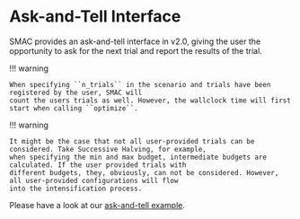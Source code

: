 # Ask-and-Tell Interface

SMAC provides an ask-and-tell interface in v2.0, giving the user the opportunity to ask for the next trial 
and report the results of the trial. 

!!! warning

    When specifying ``n_trials`` in the scenario and trials have been registered by the user, SMAC will 
    count the users trials as well. However, the wallclock time will first start when calling ``optimize``.

!!! warning

    It might be the case that not all user-provided trials can be considered. Take Successive Halving, for example, 
    when specifying the min and max budget, intermediate budgets are calculated. If the user provided trials with
    different budgets, they, obviously, can not be considered. However, all user-provided configurations will flow 
    into the intensification process.


Please have a look at our [ask-and-tell example](../examples/1%20Basics/3_ask_and_tell.md).

